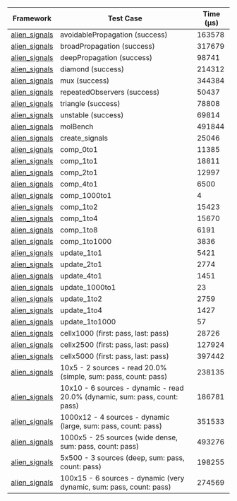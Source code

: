 | Framework | Test Case | Time (μs) |
| --- | --- | --- |
| [alien_signals](https://github.com/medz/alien-signals-dart) | avoidablePropagation (success) | 163578 |
| [alien_signals](https://github.com/medz/alien-signals-dart) | broadPropagation (success) | 317679 |
| [alien_signals](https://github.com/medz/alien-signals-dart) | deepPropagation (success) | 98741 |
| [alien_signals](https://github.com/medz/alien-signals-dart) | diamond (success) | 214312 |
| [alien_signals](https://github.com/medz/alien-signals-dart) | mux (success) | 344384 |
| [alien_signals](https://github.com/medz/alien-signals-dart) | repeatedObservers (success) | 50437 |
| [alien_signals](https://github.com/medz/alien-signals-dart) | triangle (success) | 78808 |
| [alien_signals](https://github.com/medz/alien-signals-dart) | unstable (success) | 69814 |
| [alien_signals](https://github.com/medz/alien-signals-dart) | molBench | 491844 |
| [alien_signals](https://github.com/medz/alien-signals-dart) | create_signals | 25046 |
| [alien_signals](https://github.com/medz/alien-signals-dart) | comp_0to1 | 11385 |
| [alien_signals](https://github.com/medz/alien-signals-dart) | comp_1to1 | 18811 |
| [alien_signals](https://github.com/medz/alien-signals-dart) | comp_2to1 | 12997 |
| [alien_signals](https://github.com/medz/alien-signals-dart) | comp_4to1 | 6500 |
| [alien_signals](https://github.com/medz/alien-signals-dart) | comp_1000to1 | 4 |
| [alien_signals](https://github.com/medz/alien-signals-dart) | comp_1to2 | 15423 |
| [alien_signals](https://github.com/medz/alien-signals-dart) | comp_1to4 | 15670 |
| [alien_signals](https://github.com/medz/alien-signals-dart) | comp_1to8 | 6191 |
| [alien_signals](https://github.com/medz/alien-signals-dart) | comp_1to1000 | 3836 |
| [alien_signals](https://github.com/medz/alien-signals-dart) | update_1to1 | 5421 |
| [alien_signals](https://github.com/medz/alien-signals-dart) | update_2to1 | 2774 |
| [alien_signals](https://github.com/medz/alien-signals-dart) | update_4to1 | 1451 |
| [alien_signals](https://github.com/medz/alien-signals-dart) | update_1000to1 | 23 |
| [alien_signals](https://github.com/medz/alien-signals-dart) | update_1to2 | 2759 |
| [alien_signals](https://github.com/medz/alien-signals-dart) | update_1to4 | 1427 |
| [alien_signals](https://github.com/medz/alien-signals-dart) | update_1to1000 | 57 |
| [alien_signals](https://github.com/medz/alien-signals-dart) | cellx1000 (first: pass, last: pass) | 28726 |
| [alien_signals](https://github.com/medz/alien-signals-dart) | cellx2500 (first: pass, last: pass) | 127924 |
| [alien_signals](https://github.com/medz/alien-signals-dart) | cellx5000 (first: pass, last: pass) | 397442 |
| [alien_signals](https://github.com/medz/alien-signals-dart) | 10x5 - 2 sources - read 20.0% (simple, sum: pass, count: pass) | 238135 |
| [alien_signals](https://github.com/medz/alien-signals-dart) | 10x10 - 6 sources - dynamic - read 20.0% (dynamic, sum: pass, count: pass) | 186781 |
| [alien_signals](https://github.com/medz/alien-signals-dart) | 1000x12 - 4 sources - dynamic (large, sum: pass, count: pass) | 351533 |
| [alien_signals](https://github.com/medz/alien-signals-dart) | 1000x5 - 25 sources (wide dense, sum: pass, count: pass) | 493276 |
| [alien_signals](https://github.com/medz/alien-signals-dart) | 5x500 - 3 sources (deep, sum: pass, count: pass) | 198255 |
| [alien_signals](https://github.com/medz/alien-signals-dart) | 100x15 - 6 sources - dynamic (very dynamic, sum: pass, count: pass) | 274569 |
